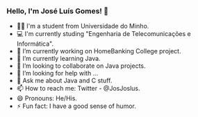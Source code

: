 ### Hello, I'm José Luís Gomes! 👋

- 👨‍🎓 I'm a student from Universidade do Minho.
- 💻 I'm currently studing "Engenharia de Telecomunicações e Informática".
- 🔭 I’m currently working on HomeBanking College project.
- 🌱 I’m currently learning Java.
- 👯 I’m looking to collaborate on Java projects.
- 🤔 I’m looking for help with ...
- 💬 Ask me about Java and C stuff.
- 📫 How to reach me: Twitter - @JosJoslus. 
- 😄 Pronouns: He/His.
- ⚡ Fun fact: I have a good sense of humor.

